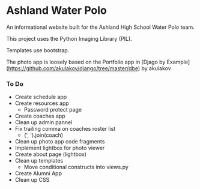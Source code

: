 # Ashland Water Polo

An informational website built for the Ashland High School Water Polo team.

This project uses the Python Imaging Library (PIL). 

Templates use bootstrap. 

The photo app is loosely based on the Portfolio app in [Djago by Example]
    (https://github.com/akulakov/django/tree/master/dbe) by akulakov


### To Do
*   Create schedule app
*   Create resources app
    *   Password protect page
*   Create coaches app
*   Clean up admin pannel 
*   Fix trailing comma on coaches roster list
    *   (', ').join(coach)
*   Clean up photo app code fragments
*   Implement lightbox for photo viewer
*   Create about page (lightbox)
*   Clean up templates
    *   Move conditional constructs into views.py
*   Create Alumni App
*   Clean up CSS